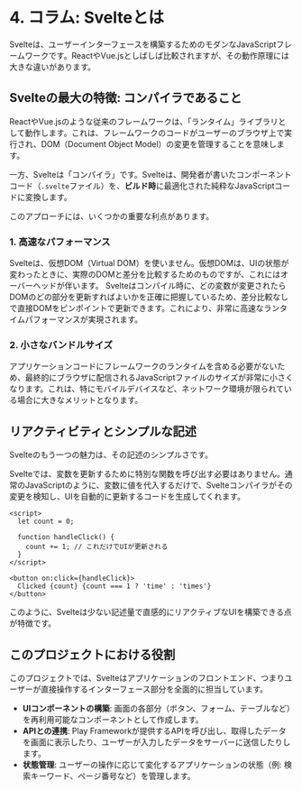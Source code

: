 # 4. コラム: Svelteとは

Svelteは、ユーザーインターフェースを構築するためのモダンなJavaScriptフレームワークです。ReactやVue.jsとしばしば比較されますが、その動作原理には大きな違いがあります。

## Svelteの最大の特徴: コンパイラであること

ReactやVue.jsのような従来のフレームワークは、「ランタイム」ライブラリとして動作します。これは、フレームワークのコードがユーザーのブラウザ上で実行され、DOM（Document Object Model）の変更を管理することを意味します。

一方、Svelteは「コンパイラ」です。Svelteは、開発者が書いたコンポーネントコード（`.svelte`ファイル）を、**ビルド時**に最適化された純粋なJavaScriptコードに変換します。

このアプローチには、いくつかの重要な利点があります。

### 1. 高速なパフォーマンス
Svelteは、仮想DOM（Virtual DOM）を使いません。仮想DOMは、UIの状態が変わったときに、実際のDOMと差分を比較するためのものですが、これにはオーバーヘッドが伴います。
Svelteはコンパイル時に、どの変数が変更されたらDOMのどの部分を更新すればよいかを正確に把握しているため、差分比較なしで直接DOMをピンポイントで更新できます。これにより、非常に高速なランタイムパフォーマンスが実現されます。

### 2. 小さなバンドルサイズ
アプリケーションコードにフレームワークのランタイムを含める必要がないため、最終的にブラウザに配信されるJavaScriptファイルのサイズが非常に小さくなります。これは、特にモバイルデバイスなど、ネットワーク環境が限られている場合に大きなメリットとなります。

## リアクティビティとシンプルな記述

Svelteのもう一つの魅力は、その記述のシンプルさです。

Svelteでは、変数を更新するために特別な関数を呼び出す必要はありません。通常のJavaScriptのように、変数に値を代入するだけで、Svelteコンパイラがその変更を検知し、UIを自動的に更新するコードを生成してくれます。

```svelte
<script>
  let count = 0;

  function handleClick() {
    count += 1; // これだけでUIが更新される
  }
</script>

<button on:click={handleClick}>
  Clicked {count} {count === 1 ? 'time' : 'times'}
</button>
```

このように、Svelteは少ない記述量で直感的にリアクティブなUIを構築できる点が特徴です。

## このプロジェクトにおける役割

このプロジェクトでは、Svelteはアプリケーションのフロントエンド、つまりユーザーが直接操作するインターフェース部分を全面的に担当しています。

- **UIコンポーネントの構築**: 画面の各部分（ボタン、フォーム、テーブルなど）を再利用可能なコンポーネントとして作成します。
- **APIとの連携**: Play Frameworkが提供するAPIを呼び出し、取得したデータを画面に表示したり、ユーザーが入力したデータをサーバーに送信したりします。
- **状態管理**: ユーザーの操作に応じて変化するアプリケーションの状態（例: 検索キーワード、ページ番号など）を管理します。
